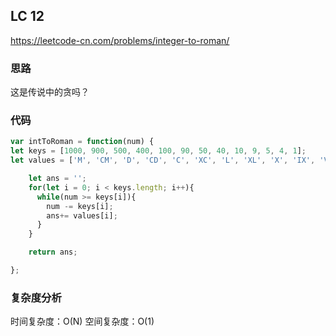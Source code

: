 ## LC 12

https://leetcode-cn.com/problems/integer-to-roman/

### 思路

这是传说中的贪吗？

### 代码

```JavaScript
var intToRoman = function(num) {
let keys = [1000, 900, 500, 400, 100, 90, 50, 40, 10, 9, 5, 4, 1];
let values = ['M', 'CM', 'D', 'CD', 'C', 'XC', 'L', 'XL', 'X', 'IX', 'V', 'IV', 'I'];

    let ans = '';
    for(let i = 0; i < keys.length; i++){
      while(num >= keys[i]){
        num -= keys[i];
        ans+= values[i];
      }
    }

    return ans;

};

```

### 复杂度分析

时间复杂度：O(N)
空间复杂度：O(1)
